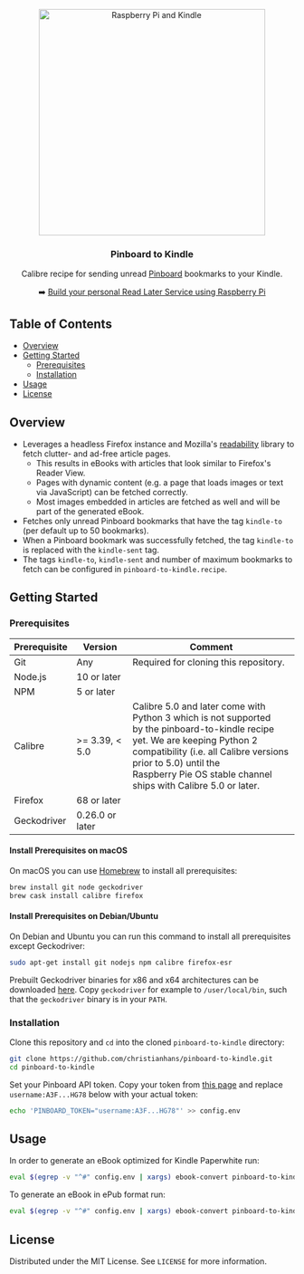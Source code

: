 <p align="center">
  <a href="https://github.com/christianhans/pinboard-to-kindle">
    <img src="https://imgur.com/rWkJ1Bt.jpg" alt="Raspberry Pi and Kindle" width="400">
  </a>

  <h3 align="center">Pinboard to Kindle</h3>

  <p align="center">
  Calibre recipe for sending unread <a href="https://pinboard.in">Pinboard</a> bookmarks to your Kindle.
  </p>
  
  <p align="center">
  ➡️ <a href="https://christianhans.info/12791/running-your-own-read-later-service-with-raspberry-pi-and-pinboard">Build your personal Read Later Service using Raspberry Pi</a>
  </p>
</p>

## Table of Contents

* [Overview](#overview)
* [Getting Started](#getting-started)
  * [Prerequisites](#prerequisites)
  * [Installation](#installation)
* [Usage](#usage)
* [License](#license)

## Overview

  * Leverages a headless Firefox instance and Mozilla's [readability](https://github.com/mozilla/readability) library to fetch clutter- and ad-free article pages.
    + This results in eBooks with articles that look similar to Firefox's Reader View.
    + Pages with dynamic content (e.g. a page that loads images or text via JavaScript) can be fetched correctly.
    + Most images embedded in articles are fetched as well and will be part of the generated eBook.
  * Fetches only unread Pinboard bookmarks that have the tag `kindle-to` (per default up to 50 bookmarks).
  * When a Pinboard bookmark was successfully fetched, the tag `kindle-to` is replaced with the `kindle-sent` tag.
  * The tags `kindle-to`, `kindle-sent` and number of maximum bookmarks to fetch can be configured in `pinboard-to-kindle.recipe`.

## Getting Started

### Prerequisites

| Prerequisite | Version         | Comment                                                                                                 |
|--------------|-----------------|---------------------------------------------------------------------------------------------------------|
| Git          | Any             | Required for cloning this repository.                                                                   |
| Node.js      | 10 or later     |                                                                                                         |
| NPM          | 5 or later      |                                                                                                         |
| Calibre      | >= 3.39, < 5.0  | Calibre 5.0 and later come with Python 3 which is not supported<br/> by the pinboard-to-kindle recipe yet. We are keeping Python 2 <br/>compatibility (i.e. all Calibre versions prior to 5.0) until the <br/>Raspberry Pie OS stable channel ships with Calibre 5.0 or later. |
| Firefox      | 68 or later     |                                                                                                         |
| Geckodriver  | 0.26.0 or later |                                                                                                         |

#### Install Prerequisites on macOS

On macOS you can use [Homebrew](https://brew.sh) to install all prerequisites:

```sh
brew install git node geckodriver
brew cask install calibre firefox
```

#### Install Prerequisites on Debian/Ubuntu

On Debian and Ubuntu you can run this command to install all prerequisites except Geckodriver:

```sh
sudo apt-get install git nodejs npm calibre firefox-esr
```

Prebuilt Geckodriver binaries for x86 and x64 architectures can be downloaded [here](https://github.com/mozilla/geckodriver/releases). Copy `geckodriver` for example to `/user/local/bin`, such that the `geckodriver` binary is in your `PATH`.

### Installation
  
Clone this repository and `cd` into the cloned `pinboard-to-kindle` directory:

```sh
git clone https://github.com/christianhans/pinboard-to-kindle.git
cd pinboard-to-kindle
```

Set your Pinboard API token. Copy your token from [this page](https://pinboard.in/settings/password) and replace `username:A3F...HG78` below with your actual token:

```sh
echo 'PINBOARD_TOKEN="username:A3F...HG78"' >> config.env
```

## Usage

In order to generate an eBook optimized for Kindle Paperwhite run:

```sh
eval $(egrep -v "^#" config.env | xargs) ebook-convert pinboard-to-kindle.recipe pinboard.mobi --output-profile kindle_pw3
```

To generate an eBook in ePub format run:

```sh
eval $(egrep -v "^#" config.env | xargs) ebook-convert pinboard-to-kindle.recipe pinboard.epub
```

## License

Distributed under the MIT License. See `LICENSE` for more information.
